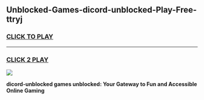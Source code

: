 
## Unblocked-Games-dicord-unblocked-Play-Free-ttryj
<h3>
<a href="https://premium76.site?title=dicord-unblocked&ref=18A1">CLICK TO PLAY</a></h3>
<hr>

<h3>
<a href="https://premium76.site?title=dicord-unblocked&ref=18A1">CLICK 2 PLAY</a>
  
</h3>

<a href="https://premium76.site?title=dicord-unblocked&ref=18A1"><img src="https://clearcache.store/games.png"></a>


**dicord-unblocked games unblocked: Your Gateway to Fun and Accessible Online Gaming**
